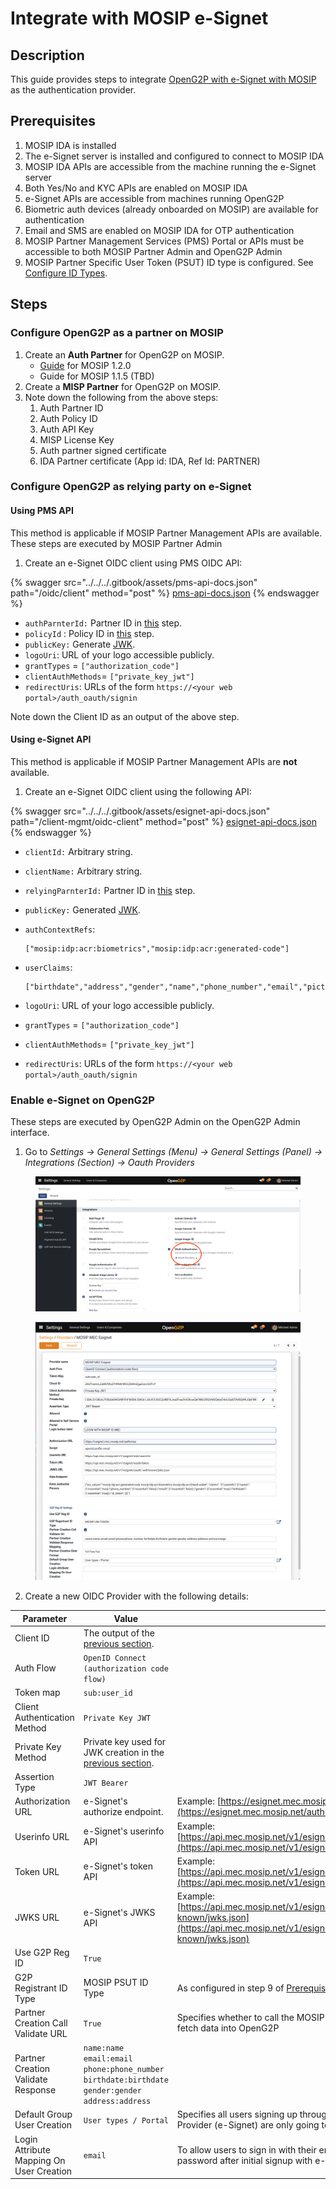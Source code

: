 # Integrate with MOSIP e-Signet

## Description

This guide provides steps to integrate [OpenG2P with e-Signet with MOSIP](https://github.com/OpenG2P/openg2p-documentation/blob/1.2.1/integrations/integration-with-mosip/integration-with-e-signet.md) as the authentication provider.

## Prerequisites

1. MOSIP IDA is installed
2. The e-Signet server is installed and configured to connect to MOSIP IDA
3. MOSIP IDA APIs are accessible from the machine running the e-Signet server
4. Both Yes/No and KYC APIs are enabled on MOSIP IDA
5. e-Signet APIs are accessible from machines running OpenG2P
6. Biometric auth devices (already onboarded on MOSIP) are available for authentication
7. Email and SMS are enabled on MOSIP IDA for OTP authentication
8. MOSIP Partner Management Services (PMS) Portal or APIs must be accessible to both MOSIP Partner Admin and OpenG2P Admin
9. MOSIP Partner Specific User Token (PSUT) ID type is configured. See [Configure ID Types](../../functionality/beneficiary-management/beneficiary-registry-configurations/user-guides/configuration/configure-id-types.md).

## Steps

### Configure OpenG2P as a partner on MOSIP

1. Create an **Auth Partner** for OpenG2P on MOSIP.
   * [Guide](https://docs.mosip.io/1.2.0/modules/partner-management-services/auth-credential-partner) for MOSIP 1.2.0
   * Guide for MOSIP 1.1.5 (TBD)
2. Create a **MISP Partner** for OpenG2P on MOSIP.
3. Note down the following from the above steps:
   1. Auth Partner ID
   2. Auth Policy ID
   3. Auth API Key
   4. MISP License Key
   5. Auth partner signed certificate
   6. IDA Partner certificate (App id: IDA, Ref Id: PARTNER)

### Configure OpenG2P as relying party on e-Signet

#### Using PMS API

This method is applicable if MOSIP Partner Management APIs are available. These steps are executed by MOSIP Partner Admin

1. Create an e-Signet OIDC client using PMS OIDC API:

{% swagger src="../../../.gitbook/assets/pms-api-docs.json" path="/oidc/client" method="post" %}
[pms-api-docs.json](../../../.gitbook/assets/pms-api-docs.json)
{% endswagger %}

* `authParnterId:` Partner ID in [this](integrate-mosip-e-signet.md#configure-openg2p-as-a-partner-on-mosip) step.
* `policyId` : Policy ID in [this](integrate-mosip-e-signet.md#configure-openg2p-as-a-partner-on-mosip) step.
* `publicKey:` Generate [JWK](https://openid.net/specs/draft-jones-json-web-key-03.html).
* `logoUri`: URL of your logo accessible publicly.
* `grantTypes` = `["authorization_code"]`
* `clientAuthMethods`= `["private_key_jwt"]`
* `redirectUris`: URLs of the form `https://<your web portal>/auth_oauth/signin`

Note down the Client ID as an output of the above step.

#### Using e-Signet API

This method is applicable if MOSIP Partner Management APIs are **not** available.

1. Create an e-Signet OIDC client using the following API:

{% swagger src="../../../.gitbook/assets/esignet-api-docs.json" path="/client-mgmt/oidc-client" method="post" %}
[esignet-api-docs.json](../../../.gitbook/assets/esignet-api-docs.json)
{% endswagger %}

* `clientId:` Arbitrary string.
* `clientName:` Arbitrary string.
* `relyingParnterId:` Partner ID in [this](integrate-mosip-e-signet.md#configure-openg2p-as-a-partner-on-mosip) step.
* `publicKey:` Generated [JWK](https://openid.net/specs/draft-jones-json-web-key-03.html).
*   `authContextRefs`:

    ```
    ["mosip:idp:acr:biometrics","mosip:idp:acr:generated-code"]
    ```
*   `userClaims`:

    ```
    ["birthdate","address","gender","name","phone_number","email","picture"]
    ```
* `logoUri`: URL of your logo accessible publicly.
* `grantTypes` = `["authorization_code"]`
* `clientAuthMethods`= `["private_key_jwt"]`
* `redirectUris`: URLs of the form `https://<your web portal>/auth_oauth/signin`

### Enable e-Signet on OpenG2P

These steps are executed by OpenG2P Admin on the OpenG2P Admin interface.

1. Go to _Settings -> General Settings (Menu) -> General Settings (Panel) -> Integrations (Section) -> Oauth Providers_

<figure><img src="../../../.gitbook/assets/settings-admin-oauth.png" alt=""><figcaption></figcaption></figure>

<figure><img src="../../../.gitbook/assets/create-esignet-client.png" alt=""><figcaption></figcaption></figure>

2. Create a new OIDC Provider with the following details:

| Parameter                                | Value                                                                                                                                    |                                                                                                                                               |
| ---------------------------------------- | ---------------------------------------------------------------------------------------------------------------------------------------- | --------------------------------------------------------------------------------------------------------------------------------------------- |
| Client ID                                | The output of the [previous section](integrate-mosip-e-signet.md#configure-openg2p-as-relying-party-on-e-signet).                        |                                                                                                                                               |
| Auth Flow                                | `OpenID Connect (authorization code flow)`                                                                                               |                                                                                                                                               |
| Token map                                | `sub:user_id`                                                                                                                            |                                                                                                                                               |
| Client Authentication Method             | `Private Key JWT`                                                                                                                        |                                                                                                                                               |
| Private Key Method                       | Private key used for JWK creation in the [previous section](integrate-mosip-e-signet.md#configure-openg2p-as-relying-party-on-e-signet). |                                                                                                                                               |
| Assertion Type                           | `JWT Bearer`                                                                                                                             |                                                                                                                                               |
| Authorization URL                        | e-Signet's authorize endpoint.                                                                                                           | Example: [https://esignet.mec.mosip.net/authorize](https://esignet.mec.mosip.net/authorize)                                                   |
| Userinfo URL                             | e-Signet's userinfo API                                                                                                                  | Example: [https://api.mec.mosip.net/v1/esignet/oidc/userinfo](https://api.mec.mosip.net/v1/esignet/oidc/userinfo)                             |
| Token URL                                | e-Signet's token API                                                                                                                     | Example: [https://api.mec.mosip.net/v1/esignet/oauth/token](https://api.mec.mosip.net/v1/esignet/oauth/token)                                 |
| JWKS URL                                 | e-Signet's JWKS API                                                                                                                      | Example: [https://api.mec.mosip.net/v1/esignet/oauth/.well-known/jwks.json](https://api.mec.mosip.net/v1/esignet/oauth/.well-known/jwks.json) |
| Use G2P Reg ID                           | `True`                                                                                                                                   |                                                                                                                                               |
| G2P Registrant ID Type                   | MOSIP PSUT ID Type                                                                                                                       | As configured in step 9 of [Prerequisites](integrate-mosip-e-signet.md#prerequisites).                                                        |
| Partner Creation Call Validate URL       | `True`                                                                                                                                   | Specifies whether to call the MOSIP e-KYC API to fetch data into OpenG2P                                                                      |
| Partner Creation Validate Response       | `name:name email:email phone:phone_number birthdate:birthdate gender:gender address:address`                                             |                                                                                                                                               |
| Default Group User Creation              | `User types / Portal`                                                                                                                    | Specifies all users signing up through this OIDC Provider (e-Signet) are only going to be portal users                                        |
| Login Attribute Mapping On User Creation | `email`                                                                                                                                  | To allow users to sign in with their email and password after initial signup with e-Signet.                                                   |
